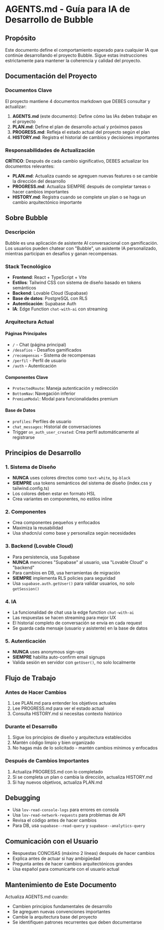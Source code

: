 # AGENTS.md - Guía para IA de Desarrollo de Bubble

## Propósito
Este documento define el comportamiento esperado para cualquier IA que continúe desarrollando el proyecto Bubble. Sigue estas instrucciones estrictamente para mantener la coherencia y calidad del proyecto.

## Documentación del Proyecto

### Documentos Clave
El proyecto mantiene 4 documentos markdown que DEBES consultar y actualizar:

1. **AGENTS.md** (este documento): Define cómo las IAs deben trabajar en el proyecto
2. **PLAN.md**: Define el plan de desarrollo actual y próximos pasos
3. **PROGRESS.md**: Refleja el estado actual del proyecto según el plan
4. **HISTORY.md**: Registra el historial de cambios y decisiones importantes

### Responsabilidades de Actualización

**CRÍTICO**: Después de cada cambio significativo, DEBES actualizar los documentos relevantes:

- **PLAN.md**: Actualiza cuando se agreguen nuevas features o se cambie la dirección del desarrollo
- **PROGRESS.md**: Actualiza SIEMPRE después de completar tareas o hacer cambios importantes
- **HISTORY.md**: Registra cuando se complete un plan o se haga un cambio arquitectónico importante

## Sobre Bubble

### Descripción
Bubble es una aplicación de asistente AI conversacional con gamificación. Los usuarios pueden chatear con "Bubble", un asistente IA personalizado, mientras participan en desafíos y ganan recompensas.

### Stack Tecnológico
- **Frontend**: React + TypeScript + Vite
- **Estilos**: Tailwind CSS con sistema de diseño basado en tokens semánticos
- **Backend**: Lovable Cloud (Supabase)
- **Base de datos**: PostgreSQL con RLS
- **Autenticación**: Supabase Auth
- **IA**: Edge Function `chat-with-ai` con streaming

### Arquitectura Actual

#### Páginas Principales
- `/` - Chat (página principal)
- `/desafios` - Desafíos gamificados
- `/recompensas` - Sistema de recompensas
- `/perfil` - Perfil de usuario
- `/auth` - Autenticación

#### Componentes Clave
- `ProtectedRoute`: Maneja autenticación y redirección
- `BottomNav`: Navegación inferior
- `PremiumModal`: Modal para funcionalidades premium

#### Base de Datos
- `profiles`: Perfiles de usuario
- `chat_messages`: Historial de conversaciones
- Trigger `on_auth_user_created`: Crea perfil automáticamente al registrarse

## Principios de Desarrollo

### 1. Sistema de Diseño
- **NUNCA** uses colores directos como `text-white`, `bg-black`
- **SIEMPRE** usa tokens semánticos del sistema de diseño (index.css y tailwind.config.ts)
- Los colores deben estar en formato HSL
- Crea variantes en componentes, no estilos inline

### 2. Componentes
- Crea componentes pequeños y enfocados
- Maximiza la reusabilidad
- Usa shadcn/ui como base y personaliza según necesidades

### 3. Backend (Lovable Cloud)
- Para persistencia, usa Supabase
- **NUNCA** menciones "Supabase" al usuario, usa "Lovable Cloud" o "backend"
- Para cambios en DB, usa herramientas de migración
- **SIEMPRE** implementa RLS policies para seguridad
- Usa `supabase.auth.getUser()` para validar usuarios, no solo `getSession()`

### 4. IA
- La funcionalidad de chat usa la edge function `chat-with-ai`
- Las respuestas se hacen streaming para mejor UX
- El historial completo de conversación se envía en cada request
- Se guarda cada mensaje (usuario y asistente) en la base de datos

### 5. Autenticación
- **NUNCA** uses anonymous sign-ups
- **SIEMPRE** habilita auto-confirm email signups
- Valida sesión en servidor con `getUser()`, no solo localmente

## Flujo de Trabajo

### Antes de Hacer Cambios
1. Lee PLAN.md para entender los objetivos actuales
2. Lee PROGRESS.md para ver el estado actual
3. Consulta HISTORY.md si necesitas contexto histórico

### Durante el Desarrollo
1. Sigue los principios de diseño y arquitectura establecidos
2. Mantén código limpio y bien organizado
3. No hagas más de lo solicitado - mantén cambios mínimos y enfocados

### Después de Cambios Importantes
1. Actualiza PROGRESS.md con lo completado
2. Si se completa un plan o cambia la dirección, actualiza HISTORY.md
3. Si hay nuevos objetivos, actualiza PLAN.md

## Debugging
- Usa `lov-read-console-logs` para errores en consola
- Usa `lov-read-network-requests` para problemas de API
- Revisa el código antes de hacer cambios
- Para DB, usa `supabase--read-query` y `supabase--analytics-query`

## Comunicación con el Usuario
- Respuestas CONCISAS (máximo 2 líneas) después de hacer cambios
- Explica antes de actuar si hay ambigüedad
- Pregunta antes de hacer cambios arquitectónicos grandes
- Usa español para comunicarte con el usuario actual

## Mantenimiento de Este Documento
Actualiza AGENTS.md cuando:
- Cambien principios fundamentales de desarrollo
- Se agreguen nuevas convenciones importantes
- Cambie la arquitectura base del proyecto
- Se identifiquen patrones recurrentes que deben documentarse
